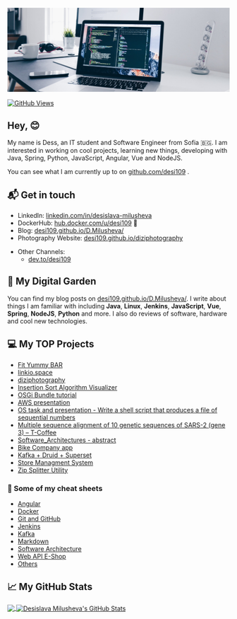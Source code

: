 [![desi109](https://github.com/desi109/desi109/blob/master/banner.jpg)][0]

[![GitHub Views](https://komarev.com/ghpvc/?username=desi109&color=blue)][1]


## Hey, 😊 ##

My name is Dess, an IT student and Software Engineer from Sofia 🇧🇬. I am interested in working on cool projects, learning new things, developing with Java, Spring, Python, JavaScript, Angular, Vue and NodeJS.

You can see what I am currently up to on [github.com/desi109][1] .

## 📬 Get in touch

<!-- - Web: [dmilusheva.me][1] -->
- LinkedIn: [linkedin.com/in/desislava-milusheva][2]
- DockerHub: [hub.docker.com/u/desi109][3] :whale:
- Blog: [desi109.github.io/D.Milusheva/][4]
- Photography Website: [desi109.github.io/diziphotography][12]
<!-- - YouTube: [youtube.com/desi109][11] -->
- Other Channels:
  - [dev.to/desi109][10]
 <!-- - [medium.com/@desi109][6]
  - [hashnode.com/@desi109][7] -->


## 🌳 My Digital Garden

You can find my blog posts on [desi109.github.io/D.Milusheva/][4]. I write about things I am familiar with including **Java**, **Linux**, **Jenkins**, **JavaScript**, **Vue**, **Spring**, **NodeJS**, **Python** and more. I also do reviews of software, hardware and cool new technologies.

## 💻 My TOP Projects
* [Fit Yummy BAR](https://github.com/desi109/fit-yummy-bar-project)
* [linkio.space](https://github.com/desi109/linkio-space)
* [diziphotography](https://github.com/desi109/diziphotography)
* [Insertion Sort Algorithm Visualizer](https://github.com/desi109/insertion-sort-algorithm-visualizer)
* [OSGi Bundle tutorial](https://github.com/desi109/osgi-and-java)
* [AWS presentation](https://github.com/desi109/aws-presentation/blob/master/Amazon%20Cloud%20Platform%20(AWS)%20-%20Desislava%20Milusheva%20.pdf)
* [OS task and presentation - Write a shell script that produces a file of sequential numbers](https://github.com/desi109/race-task/blob/master/Presentation/Course%20project_%20Operating%20Systems%20-%20Write%20a%20shell%20script%20that%20produces%20a%20file%20of%20sequential%20numbers.pdf)
* [Multiple sequence alignment of 10 genetic sequences of SARS-2 (gene 3) – T-Coffee](https://github.com/desi109/SARS-Cov-2-gene-3-multiple-sequence-alignment/blob/master/Course%20project_%20Bioinformatics%20-%20Multiple%20sequence%20alignment%20of%2010%20genetic%20sequences%20of%20SARS-2%20(gene%203)%20%E2%80%93%20T-Coffee.pdf)
* [Software_Architectures - abstract](https://github.com/desi109/software-architectures/blob/master/Software_Architectures--abstract/Software_Architectures-abstract-Desislava_Milusheva.pdf)
* [Bike Company app](https://github.com/desi109/bike-company-app)
* [Kafka + Druid + Superset](https://github.com/desi109/kafka-druid-superset/blob/master/Kafka%20%2B%20Druid%20%2B%20Superset.pptx)
* [Store Managment System](https://github.com/desi109/StoreManagmentSystem_CourseProject)
* [Zip Splitter Utility](https://github.com/desi109/zip-splitter)

### 📔 Some of my cheat sheets
* [Angular](https://github.com/desi109/cheat-sheets/tree/master/angular)
* [Docker](https://github.com/desi109/cheat-sheets/tree/master/docker)
* [Git and GitHub](https://github.com/desi109/cheat-sheets/tree/master/git-and-github-cheat-sheet)
* [Jenkins](https://github.com/desi109/cheat-sheets/tree/master/jenkins)
* [Kafka](https://github.com/desi109/cheat-sheets/tree/master/kafka)
* [Markdown](https://github.com/desi109/cheat-sheets/tree/master/markdown_cheat_sheet)
* [Software Architecture](https://github.com/desi109/cheat-sheets/tree/master/software_architecture)
* [Web API E-Shop](https://github.com/desi109/cheat-sheets/tree/master/web_api_e-shop)
* [Others](https://github.com/desi109/cheat-sheets)

<!-- ## 🤜🏻🤛🏻 Support Me

You can support me and [buy me a coffee][8], if you want. 🙏🏻 -->

<!-- ## 📕 Latest Blog Posts -->

<!-- BLOG-POST-LIST:START -->
<!-- - [Start Over Again and Unmute All Twitter Users.](https://blog.natterstefan.me/start-over-again-and-unmute-all-twitter-users)
- [How to Use Multiple Node Version With asdf.](https://blog.natterstefan.me/how-to-use-multiple-node-version-with-asdf)
- [Git: Automatically Lint Your Code or Run Tests on `git push` with Git Hooks](https://blog.natterstefan.me/git-automatically-lint-your-code-or-run-tests-on-git-push-with-git-hooks)
- [How to Dockerize a NextJS application](https://blog.natterstefan.me/how-to-dockerize-a-nextjs-application)
- [My Favorite Visual Studio Code Extensions - Part I](https://blog.natterstefan.me/my-favorite-visual-studio-code-extensions-part-i) -->
<!-- BLOG-POST-LIST:END -->

<!-- ## :zap: Recent Activity -->

<!--START_SECTION:activity-->
<!-- 1. ❗️ Opened issue [#4](https://github.com/natterstefan/eslint-config-ns-ts/issues/4) in [natterstefan/eslint-config-ns-ts](https://github.com/natterstefan/eslint-config-ns-ts)
2. 🎉 Merged PR [#28](https://github.com/natterstefan/eslint-config-ns/pull/28) in [natterstefan/eslint-config-ns](https://github.com/natterstefan/eslint-config-ns)
3. 🗣 Commented on [#68](https://github.com/natterstefan/react-component-catalog/issues/68) in [natterstefan/react-component-catalog](https://github.com/natterstefan/react-component-catalog)
4. 💪 Opened PR [#28](https://github.com/natterstefan/eslint-config-ns/pull/28) in [natterstefan/eslint-config-ns](https://github.com/natterstefan/eslint-config-ns)
5. 🎉 Merged PR [#27](https://github.com/natterstefan/eslint-config-ns/pull/27) in [natterstefan/eslint-config-ns](https://github.com/natterstefan/eslint-config-ns) -->
<!--END_SECTION:activity-->

## &#x1f4c8; My GitHub Stats

<a href="https://github.com/desi109/desi109">
  <img align="center" src="https://github-readme-stats.vercel.app/api/top-langs/?username=desi109&theme=radical" />
</a>

<a href="https://github.com/desi109/desi109">
  <img align="center" src="https://github-readme-stats.vercel.app/api?username=desi109&theme=radical" alt="Desislava Milusheva's GitHub Stats" />
</a>

[0]:  https://github.com/desi109/desi109/blob/master/banner.jpeg
[1]: https://github.com/desi109
[2]: https://www.linkedin.com/in/desislava-milusheva-200574151/
[3]: https://hub.docker.com/u/desi109
[4]: https://desi109.github.io/D.Milusheva/
<!-- [5]: https://newsletter.natterstefan.me?utm_source=github.com&utm_medium=gh-profile-natterstefan&utm_campaign=natterstefan
[6]: https://medium.com/@desi109
[7]: https://hashnode.com/@natterstefan -->
[8]: https://nttr.st/2QoQhEb 
<!-- [9]: https://nttr.st/2YEatXb --> 
[10]: https://dev.to/desi109
[11]: fhttps://www.youtube.com/natterstefan?sub_confirmation=1
[12]: https://desi109.github.io/diziphotography



<!-- Here are some ideas to get you started:
- 🔭 I’m currently working on ...
- 🌱 I’m currently learning ...
- 👯 I’m looking to collaborate on ...
- 🤔 I’m looking for help with ...
- 💬 Ask me about ...
- 📫 How to reach me: ...
- 😄 Pronouns: ...
- ⚡ Fun fact: ...
-->
